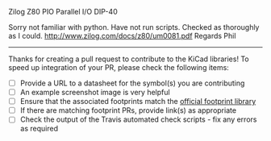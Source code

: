Zilog Z80 PIO Parallel I/O DIP-40 

Sorry not familiar with python. Have not run scripts.
Checked as thoroughly as I could.
http://www.zilog.com/docs/z80/um0081.pdf
Regards Phil

------------
Thanks for creating a pull request to contribute to the KiCad libraries! To speed up integration of your PR, please check the following items:

- [ ] Provide a URL to a datasheet for the symbol(s) you are contributing
- [ ] An example screenshot image is very helpful
- [ ] Ensure that the associated footprints match the [official footprint library](https://github.com/kicad/kicad-footprints)
- [ ] If there are matching footprint PRs, provide link(s) as appropriate
- [ ] Check the output of the Travis automated check scripts - fix any errors as required
